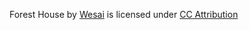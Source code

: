 Forest House by <a href="https://sketchfab.com/Wesai" target="_blank" rel="noopener">Wesai</a> is licensed under <a href="https://creativecommons.org/licenses/by/4.0/" target="_blank" rel="noopener">CC Attribution</a>

